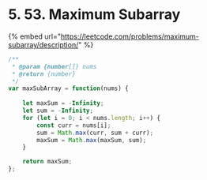 # 5. 53. Maximum Subarray



{% embed url="https://leetcode.com/problems/maximum-subarray/description/" %}

```javascript
/**
 * @param {number[]} nums
 * @return {number}
 */
var maxSubArray = function(nums) {
    
    let maxSum = -Infinity;
    let sum = -Infinity;
    for (let i = 0; i < nums.length; i++) {
        const curr = nums[i];
        sum = Math.max(curr, sum + curr);
        maxSum = Math.max(maxSum, sum);
    }

    return maxSum;
};
```

